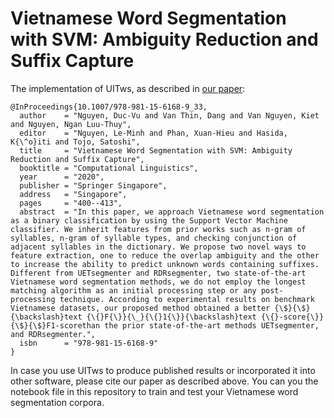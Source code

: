 # Vietnamese Word Segmentation with SVM: Ambiguity Reduction and Suffix Capture

The implementation of UITws, as described in [our paper](https://link.springer.com/chapter/10.1007/978-981-15-6168-9_33):

    @InProceedings{10.1007/978-981-15-6168-9_33,
      author    = "Nguyen, Duc-Vu and Van Thin, Dang and Van Nguyen, Kiet and Nguyen, Ngan Luu-Thuy",
      editor    = "Nguyen, Le-Minh and Phan, Xuan-Hieu and Hasida, K{\^o}iti and Tojo, Satoshi",
      title     = "Vietnamese Word Segmentation with SVM: Ambiguity Reduction and Suffix Capture",
      booktitle = "Computational Linguistics",
      year      = "2020",
      publisher = "Springer Singapore",
      address   = "Singapore",
      pages     = "400--413",
      abstract  = "In this paper, we approach Vietnamese word segmentation as a binary classification by using the Support Vector Machine classifier. We inherit features from prior works such as n-gram of syllables, n-gram of syllable types, and checking conjunction of adjacent syllables in the dictionary. We propose two novel ways to feature extraction, one to reduce the overlap ambiguity and the other to increase the ability to predict unknown words containing suffixes. Different from UETsegmenter and RDRsegmenter, two state-of-the-art Vietnamese word segmentation methods, we do not employ the longest matching algorithm as an initial processing step or any post-processing technique. According to experimental results on benchmark Vietnamese datasets, our proposed method obtained a better {\$}{\$}{\backslash}text {\{}F{\}}{\_}{\{}1{\}}{\backslash}text {\{}-score{\}}{\$}{\$}F1-scorethan the prior state-of-the-art methods UETsegmenter, and RDRsegmenter.",
      isbn      = "978-981-15-6168-9"
    }

In case you use UITws to produce published results or incorporated it into other software, please cite our paper as described above. You can you the notebook file in this repository to train and test your Vietnamese word segmentation corpora.
